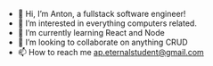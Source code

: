 - 👋 Hi, I’m Anton, a fullstack software engineer! 
- 👀 I’m interested in everything computers related.
- 🌱 I’m currently learning React and Node
- 💞️ I’m looking to collaborate on anything CRUD
- 📫 How to reach me ap.eternalstudent@gmail.com
